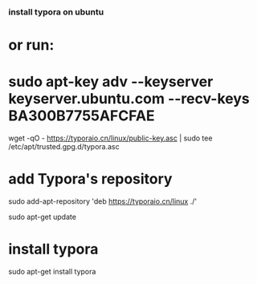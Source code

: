 ### install typora on ubuntu

# or run:
# sudo apt-key adv --keyserver keyserver.ubuntu.com --recv-keys BA300B7755AFCFAE

wget -qO - https://typoraio.cn/linux/public-key.asc | sudo tee /etc/apt/trusted.gpg.d/typora.asc

# add Typora's repository

sudo add-apt-repository 'deb https://typoraio.cn/linux ./'

sudo apt-get update

# install typora

sudo apt-get install typora
